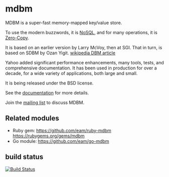 mdbm
=======

MDBM is a super-fast memory-mapped key/value store.

To use the modern buzzwords, it is [NoSQL](http://en.wikipedia.org/wiki/NoSQL), and for
many operations, it is [Zero-Copy](http://en.wikipedia.org/wiki/Zero-copy).

It is based on an earlier version by Larry McVoy,
then at SGI. That in turn, is based on SDBM by
Ozan Yigit. [wikipedia DBM article](http://en.wikipedia.org/wiki/Dbm)

Yahoo added significant performance enhancements,
many tools, tests, and comprehensive documentation.
It has been used in production for over a decade, 
for a wide variety of applications, both large and small.

It is being released under the BSD license.

See the [documentation](http://yahoo.github.io/mdbm/) for more details.

Join the [mailing list](https://groups.yahoo.com/groups/mdbm-users/) to discuss MDBM.

Related modules
------------

 * Ruby gem: https://github.com/eam/ruby-mdbm https://rubygems.org/gems/mdbm
 * Go module: https://github.com/eam/go-mdbm


build status
------------

[![Build Status](https://travis-ci.org/yahoo/mdbm.svg?branch=master)](https://travis-ci.org/yahoo/mdbm)
